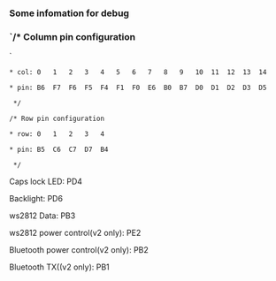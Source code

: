 ### Some infomation for debug

### `/* Column pin configuration`

` * col: 0   1   2   3   4   5   6   7   8   9   10  11  12  13  14`

` * pin: B6  F7  F6  F5  F4  F1  F0  E6  B0  B7  D0  D1  D2  D3  D5`

` */`



`/* Row pin configuration`

` * row: 0   1   2   3   4`

` * pin: B5  C6  C7  D7  B4`

` */`



Caps lock LED: PD4

Backlight: PD6

ws2812 Data: PB3

ws2812 power control\(v2 only\): PE2

Bluetooth power control\(v2 only\): PB2

Bluetooth TX\(\(v2 only\): PB1



